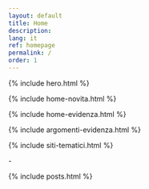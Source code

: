 ```yaml
---
layout: default
title: Home
description:
lang: it
ref: homepage
permalink: /
order: 1
---
```


{% include hero.html %}

{% include home-novita.html %}

{% include home-evidenza.html %}

{% include argomenti-evidenza.html %}

{% include siti-tematici.html %}

<main class="container my-4" markdown="1">-

{% include posts.html %}

</main>

